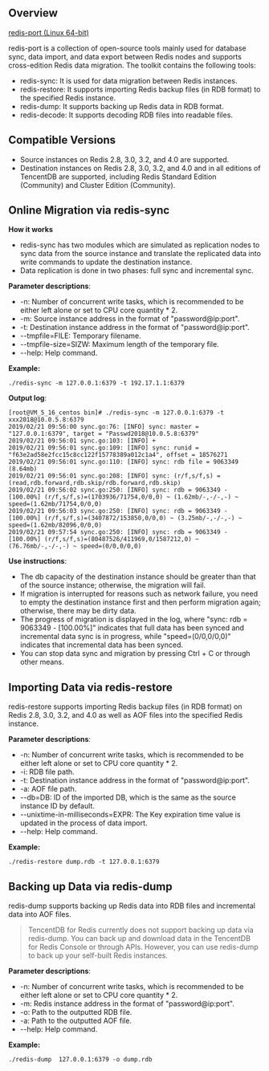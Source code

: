 
## Overview
[redis-port (Linux 64-bit)](https://main.qcloudimg.com/raw/47154504189a8941250f57b60f1e2fcb/redis-port.tgz)

redis-port is a collection of open-source tools mainly used for database sync, data import, and data export between Redis nodes and supports cross-edition Redis data migration. The toolkit contains the following tools:
- redis-sync: It is used for data migration between Redis instances.
- redis-restore: It supports importing Redis backup files (in RDB format) to the specified Redis instance.
- redis-dump: It supports backing up Redis data in RDB format.
- redis-decode: It supports decoding RDB files into readable files.

## Compatible Versions
- Source instances on Redis 2.8, 3.0, 3.2, and 4.0 are supported.
- Destination instances on Redis 2.8, 3.0, 3.2, and 4.0 and in all editions of TencentDB are supported, including Redis Standard Edition (Community) and Cluster Edition (Community).


## Online Migration via redis-sync
**How it works**
- redis-sync has two modules which are simulated as replication nodes to sync data from the source instance and translate the replicated data into write commands to update the destination instance.
- Data replication is done in two phases: full sync and incremental sync.

**Parameter descriptions**:
- -n: Number of concurrent write tasks, which is recommended to be either left alone or set to CPU core quantity * 2.
- -m: Source instance address in the format of "password@ip:port".
- -t: Destination instance address in the format of "password@ip:port".
- --tmpfile=FILE: Temporary filename.
- --tmpfile-size=SIZW: Maximum length of the temporary file.
- --help: Help command.

**Example:**
```
./redis-sync -m 127.0.0.1:6379 -t 192.17.1.1:6379
```

**Output log**:

```
[root@VM_5_16_centos bin]# ./redis-sync -m 127.0.0.1:6379 -t xxx2018@10.0.5.8:6379
2019/02/21 09:56:00 sync.go:76: [INFO] sync: master = "127.0.0.1:6379", target = "Passwd2018@10.0.5.8:6379"
2019/02/21 09:56:01 sync.go:103: [INFO] +
2019/02/21 09:56:01 sync.go:109: [INFO] sync: runid = "f63e2ad58e2fcc15c8cc122f15778389a012c1a4", offset = 18576271
2019/02/21 09:56:01 sync.go:110: [INFO] sync: rdb file = 9063349 (8.64mb)
2019/02/21 09:56:01 sync.go:208: [INFO] sync: (r/f,s/f,s) = (read,rdb.forward,rdb.skip/rdb.forward,rdb.skip)
2019/02/21 09:56:02 sync.go:250: [INFO] sync: rdb = 9063349 - [100.00%] (r/f,s/f,s)=(1703936/71754,0/0,0) ~ (1.62mb/-,-/-,-) ~ speed=(1.62mb/71754,0/0,0)
2019/02/21 09:56:03 sync.go:250: [INFO] sync: rdb = 9063349 - [100.00%] (r/f,s/f,s)=(3407872/153850,0/0,0) ~ (3.25mb/-,-/-,-) ~ speed=(1.62mb/82096,0/0,0)
2019/02/21 09:57:54 sync.go:250: [INFO] sync: rdb = 9063349 - [100.00%] (r/f,s/f,s)=(80487526/411969,0/1587212,0) ~  (76.76mb/-,-/-,-) ~ speed=(0/0,0/0,0)
```

**Use instructions**:
- The db capacity of the destination instance should be greater than that of the source instance; otherwise, the migration will fail.
- If migration is interrupted for reasons such as network failure, you need to empty the destination instance first and then perform migration again; otherwise, there may be dirty data.
- The progress of migration is displayed in the log, where "sync: rdb = 9063349 - [100.00%]" indicates that full data has been synced and incremental data sync is in progress, while "speed=(0/0,0/0,0)" indicates that incremental data has been synced.
- You can stop data sync and migration by pressing Ctrl + C or through other means.

## Importing Data via redis-restore
redis-restore supports importing Redis backup files (in RDB format) on Redis 2.8, 3.0, 3.2, and 4.0 as well as AOF files into the specified Redis instance.

**Parameter descriptions**:
- -n: Number of concurrent write tasks, which is recommended to be either left alone or set to CPU core quantity * 2.
- -i: RDB file path.
- -t: Destination instance address in the format of "password@ip:port".
- -a: AOF file path.
- --db=DB: ID of the imported DB, which is the same as the source instance ID by default.
- --unixtime-in-milliseconds=EXPR: The Key expiration time value is updated in the process of data import.
- --help: Help command.

**Example:**
```
./redis-restore dump.rdb -t 127.0.0.1:6379
```


## Backing up Data via redis-dump
redis-dump supports backing up Redis data into RDB files and incremental data into AOF files.
> TencentDB for Redis currently does not support backing up data via redis-dump. You can back up and download data in the TencentDB for Redis Console or through APIs. However, you can use redis-dump to back up your self-built Redis instances.

**Parameter descriptions**:
- -n: Number of concurrent write tasks, which is recommended to be either left alone or set to CPU core quantity * 2.
- -m: Redis instance address in the format of "password@ip:port".
- -o: Path to the outputted RDB file.
- -a: Path to the outputted AOF file.
- --help: Help command.

**Example:**
```
./redis-dump  127.0.0.1:6379 -o dump.rdb
```



